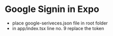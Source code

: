 # Google Signin in Expo

- place google-seriveces.json file in root folder
- in app/index.tsx line no. 9 replace the token
